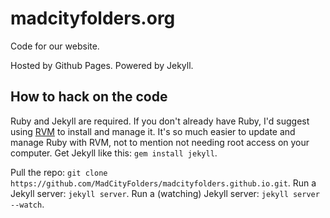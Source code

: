madcityfolders.org
==================

Code for our website.

Hosted by Github Pages. Powered by Jekyll.

## How to hack on the code
Ruby and Jekyll are required.
If you don't already have Ruby, I'd suggest using [RVM](https://rvm.io) to install and manage it. It's so much easier to update and manage Ruby with RVM, not to mention not needing root access on your computer.
Get Jekyll like this: `gem install jekyll`.

Pull the repo: `git clone https://github.com/MadCityFolders/madcityfolders.github.io.git`.
Run a Jekyll server: `jekyll server`.
Run a (watching) Jekyll server: `jekyll server --watch`.
